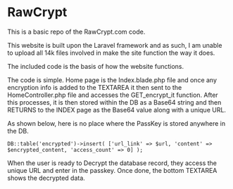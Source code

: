 # RawCrypt
This is a basic repo of the RawCrypt.com code. 

This website is built upon the Laravel framework and as such, I am unable to upload all 14k files involved in make the site function the way it does.

The included code is the basis of how the website functions. 

The code is simple. Home page is the Index.blade.php file and once any encryption info is added to the TEXTAREA it then sent to the HomeController.php file and accesses the GET_encrypt_it function. 
After this processes, it is then stored within the DB as a Base64 string and then RETURNS to the INDEX page as the Base64 value along with a unique URL.

As shown below, here is no place where the PassKey is stored anywhere in the DB.

```DB::table('encrypted')->insert( ['url_link' => $url, 'content' => $encrypted_content, 'access_count' => 0] ); ```

When the user is ready to Decrypt the database record, they access the unique URL and enter in the passkey.
Once done, the bottom TEXTAREA shows the decrypted data. 
